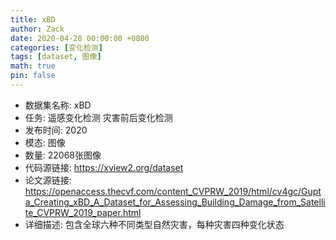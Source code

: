 ```yaml
---
title: xBD
author: Zack
date: 2020-04-28 00:00:00 +0800
categories: [变化检测]
tags: [dataset, 图像]
math: true
pin: false
---
```

- 数据集名称: xBD
- 任务: 遥感变化检测 灾害前后变化检测
- 发布时间: 2020
- 模态: 图像
- 数量: 22068张图像
- 代码源链接: https://xview2.org/dataset
- 论文源链接: https://openaccess.thecvf.com/content_CVPRW_2019/html/cv4gc/Gupta_Creating_xBD_A_Dataset_for_Assessing_Building_Damage_from_Satellite_CVPRW_2019_paper.html
- 详细描述: 包含全球六种不同类型自然灾害，每种灾害四种变化状态
